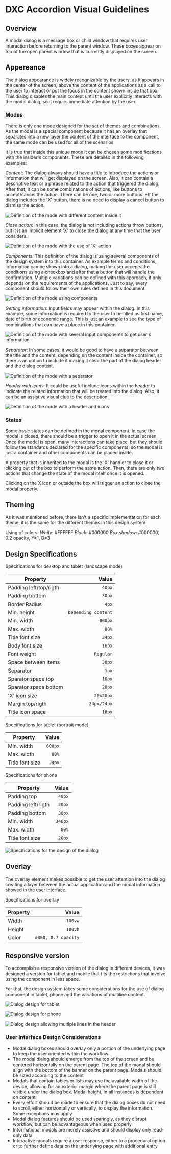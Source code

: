# DXC Accordion Visual Guidelines

## Overview

A modal dialog is a message box or child window that requires user interaction before returning to the parent window. These boxes appear on top of the open parent window that is currently displayed on the screen. 

## Appereance

The dialog appearance is widely recognizable by the users, as it appears in the center of the screen, above the content of the applications as a call to the user to interact or put the focus in the content shown inside that box.
This dialog disables the main content until the user explicitly interacts with the modal dialog, so it requirs immediate attention by the user.

### Modes

There is only one mode designed for the set of themes and combinations. As the modal is a special component because it has an overlay that separates into a new layer the content of the interface to the component, the same mode can be used for all of the scenarios.

It is true that inside this unique mode it can be chosen some modifications with the insider's components. These are detailed in the following examples:

_Content_: The dialog always should have a title to introduce the actions or information that will get displayed on the screen. Also, it can contain a descriptive text or a phrase related to the action that triggered the dialog.
After that, it can be some combinations of actions, like buttons to accept/cancel the action. There can be one, two or more buttons.
*If the dialog includes the 'X' button, there is no need to display a cancel button to dismiss the action.

![Definition of the mode with different content inside it](images/dialog_mode_content.png)

_Close action_: In this case, the dialog is not including actions throw buttons, but it is an implicit element 'X' to close the dialog at any time that the user considers.

![Definition of the mode with the use of 'X' action](images/dialog_mode_content_X.png)

_Components_: This definition of the dialog is using several components of the design system into this container. As example terms and conditions, information can be shown into a dialog, making the user accepts the conditions using a checkbox and after that a button that will handle the confirmation.
Multiple variations can be defined with this approach, it only depends on the requirements of the applications. 
Just to say, every component should follow their own rules defined in this document.

![Definition of the mode using components](images/dialog_mode_components.png)

_Getting information_: Input fields may appear within the dialog. In this example, some information is required to the user to be filled as first name, date of birth or economic range.
This is just an example to see the type of combinations that can have a place in this container.

![Definition of the mode with several input components to get user's information](images/dialog_mode_inputs.png)


_Separator_: In some cases, it would be good to have a separator between the title and the content, depending on the content inside the container, so there is an option to include it making it clear the part of the dialog header and the dialog content.

![Definition of the mode with a separator](images/dialog_mode_separator.png)

_Header with icons_: It could be useful include icons within the header to indicate the related information that will be treated into the dialog. Also, it can be an assistive visual clue to the description.

![Definition of the mode with a header and icons](images/dialog_mode_headericons.png)

### States

Some basic states can be defined in the modal component. In case the modal is closed, there should be a trigger to open it in the actual screen.
Once the model is open, many interactions can take place, but they should follow the standards declared for the specific components, so the modal is just a container and other components can be placed inside.

A property that is inherited to the modal is the 'X' handler to close it or clicking out of the box to perform the same action. Then, there are only two actions that change the state of the modal itself once it is opened.

Clicking on the X icon or outside the box will trigger an action to close the modal properly.

## Theming

As it was mentioned before, there isn't a specific implementation for each theme, it is the same for the different themes in this design system.

Using of colors:
_White_: #FFFFFF
_Black_: #000000
_Box shadow_: #000000, 0.2 opacity, Y=1, B=3

## Design Specifications

Specifications for desktop and tablet (landscape mode)

| Property           | Value|
|--------------------|------:|
| Padding left/top/rigth | `40px` |
| Padding bottom | `30px` |
| Border Radius | `4px` |
| Min. height | `Depending content` |
| Min. width | `800px` |
| Max. width | `80%` |
| Title font size | `34px` |
| Body font size | `16px` |
| Font weight | `Regular` |
| Space between items | `30px` |
| Separator | `1px` |
| Sparator space top | `10px` |
| Sparator space bottom | `20px` |
| 'X' icon size | `20x20px` |
| Margin top/rigth | `24px/24px` |
| Title icon space | `16px` |


Specifications for tablet (portrait mode)

| Property           | Value|
|--------------------|------:|
| Min. width | `600px` |
| Max. width | `80%` |
| Title font size | `24px` |


Specifications for phone

| Property           | Value|
|--------------------|------:|
| Padding top        | `40px` |
| Padding left/rigth | `20px` |
| Padding bottom     | `30px` |
| Min. width | `346px` |
| Max. width | `80%` |
| Title font size | `20px` |

![Specifications for the design of the dialog](images/dialog_specs.png)

## Overlay

The overlay element makes possible to get the user attention into the dialog creating a layer between the actual application and the modal information showed in the user interface. 

Specifications for overlay

| Property           | Value|
|--------------------|------:|
| Width              | `100vw` |
| Height             | `100vh` |
| Color              | `#000, 0.7 opacity` |

## Responsive version

To accomplish a responsive version of the dialog in different devices, it was designed a version for tablet and mobile that fits the restrictions that involve using the component in less space.

For that, the design system takes some considerations for the use of dialog component in tablet, phone and the variations of multiline content.


![Dialog design for tablet](images/dialog_tablet_portrait.png)

![Dialog design for phone](images/dialog_phone.png)

![Dialog design allowing multiple lines in the header](images/dialog_phone_multiple.png)

### User Interface Design Considerations

- Modal dialog boxes should overlay only a portion of the underlying page to keep the user oriented within the workflow. 
- The modal dialog should emerge from the top of the screen and be centered horizontally on the parent page. The top of the modal should align with the bottom of the banner on the parent page.  Modals should be sized according to the content
- Modals that contain tables or lists may use the available width of the device, allowing for an exterior margin where the parent page is still visible under the dialog box. Modal height, in all instances is dependent on content 
- Every effort should be made to ensure that the dialog boxes do not need to scroll, either horizontally or vertically, to display the information. Some exceptions may apply
- Modal dialog features should be used sparingly, as they disrupt workflow, but can be advantageous when used properly
- Informational modals are merely assistive and should display only read-only data
- Interactive modals require a user response, either to a procedural option or to further define data on the underlying page with additional entry
